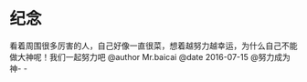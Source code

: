 # 纪念

看着周围很多厉害的人，自己好像一直很菜，想着越努力越幸运，为什么自己不能做大神呢！我们一起努力吧
@author  Mr.baicai
@date 2016-07-15
@努力成为神- -
